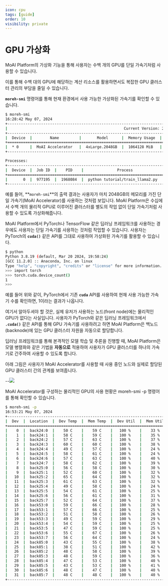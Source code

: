 ```yaml
---
icon: cpu
tags: [guide]
order: 10
visibility: private
---
```


# GPU 가상화

MoAI Platform의 가상화 기능을 통해 사용자는 수백 개의 GPU를 단일 가속기처럼 사용할 수 있습니다. 

이를 통해 수백 대의 GPU에 해당하는 계산 리소스를 활용하면서도 복잡한 GPU 클러스터 관리의 부담을 줄일 수 있습니다.

**`moreh-smi`** 명령어를 통해 현재 환경에서 사용 가능한 가상화된 가속기를 확인할 수 있습니다.

```bash
$ moreh-smi
16:28:42 May 07, 2024
+-----------------------------------------------------------------------------------------------------+
|                                                    Current Version: 24.5.0  Latest Version: 24.5.0  |
+-----------------------------------------------------------------------------------------------------+
|  Device  |        Name         |       Model      |  Memory Usage  |  Total Memory  |  Utilization  |
+=====================================================================================================+
|  * 0     |  MoAI Accelerator   |  4xLarge.2048GB  |  1064128 MiB   |  2096640 MiB   |  100 %        |
+-----------------------------------------------------------------------------------------------------+

Processes:
+--------------------------------------------------------------------------------------+
|  Device  |  Job ID  |    PID    |               Process             |  Memory Usage  |
+======================================================================================+
|       0  |  977195  |  1968084  |  python tutorial/train_llama2.py  |  1064128 MiB   |
+--------------------------------------------------------------------------------------+
```

예를 들어, **`moreh-smi`**의 출력 결과는 사용자가 마치 2048GB의 메모리를 가진 단일 가속기(MoAI Accelerator)를 사용하는 것처럼 보입니다. MoAI Platform은 수십에서 수백 개의 물리적 GPU로 이루어진 클러스터를 별도의 작업 없이 단일 가속기처럼 사용할 수 있도록 가상화해줍니다.

MoAI Platform에서 PyTorch나 TensorFlow 같은 딥러닝 프레임워크를 사용하는 경우에도 사용자는 단일 가속기를 사용하는 것처럼 작업할 수 있습니다. 사용자는 PyTorch의 **`cuda()`** 같은 API를 그대로 사용하여 가상화된 가속기를 활용할 수 있습니다.

```bash
$ python
Python 3.8.19 (default, Mar 20 2024, 19:58:24) 
[GCC 11.2.0] :: Anaconda, Inc. on linux
Type "help", "copyright", "credits" or "license" for more information.
>>> import torch
>>> torch.cuda.device_count()
1
>>> 
```

예를 들어 위와 같이, PyTorch에서 기존 **`cuda`** API를 사용하여 현재 사용 가능한 가속기 수를 확인하면, 1이라는 결과가 나옵니다.

여기서 알아두셔야 할 것은, 실제 유저가 사용하는 노드(front node)에는 물리적인 GPU가 없다는 사실입니다. 사용자가 PyTorch와 같은 딥러닝 프레임워크에서 **`.cuda()`** 같은 API를 통해 GPU 가속기를 사용하려고 하면 MoAI Platform은 백노드(backnode)에 있는 GPU 클러스터 자원을 자동으로 할당합니다.

딥러닝 프레임워크를 통해 본격적인 모델 학습 및 추론을 진행할 때, MoAI Platform은 모델 병렬화와 같은 기법을 **자동으로** 적용하여 사용자가 GPU 클러스터를 하나의 가속기로 간주하여 사용할 수 있도록 합니다. 

아래 그림은 사용자가 MoAI Accelerator를 사용할 때 사용 중인 노드와 실제로 할당된 GPU 클러스터 간의 관계를 보여줍니다.

--![](/img_ov/v_3.png)

MoAI Accelerator를 구성하는 물리적인 GPU의 사용 현황은 moreh-smi -p 명령어를 통해 확인할 수 있습니다.


```bash
$ moreh-smi -p
16:53:21 May 07, 2024 
+--------------------------------------------------------------------------------------+
|  Dev  |  Location  |  Dev Temp  |  Mem Temp  |  Dev Util  |  Mem Util  |  Mem Usage  |
+======================================================================================+
|    0  |  back24:0  |    50 C    |    59 C    |   100 %    |    33 %    |    59 %     |
|    1  |  back24:1  |    58 C    |    59 C    |   100 %    |    35 %    |    59 %     |
|    2  |  back24:2  |    57 C    |    63 C    |   100 %    |    37 %    |    59 %     |
|    3  |  back24:3  |    60 C    |    60 C    |   100 %    |    38 %    |    59 %     |
|    4  |  back24:4  |    49 C    |    57 C    |   100 %    |    24 %    |    59 %     |
|    5  |  back24:5  |    58 C    |    61 C    |   100 %    |    24 %    |    59 %     |
|    6  |  back24:6  |    57 C    |    63 C    |   100 %    |    40 %    |    59 %     |
|    7  |  back24:7  |    58 C    |    62 C    |   100 %    |    39 %    |    59 %     |
|    8  |  back25:0  |    56 C    |    58 C    |   100 %    |    30 %    |    45 %     |
|    9  |  back25:1  |    52 C    |    60 C    |   100 %    |    32 %    |    45 %     |
|   10  |  back25:2  |    65 C    |    64 C    |   100 %    |    32 %    |    45 %     |
|   11  |  back25:3  |    61 C    |    63 C    |   100 %    |    32 %    |    45 %     |
|   12  |  back25:4  |    49 C    |    58 C    |   100 %    |    24 %    |    45 %     |
|   13  |  back25:5  |    54 C    |    61 C    |   100 %    |    25 %    |    45 %     |
|   14  |  back25:6  |    56 C    |    61 C    |   100 %    |    31 %    |    45 %     |
|   15  |  back25:7  |    52 C    |    64 C    |   100 %    |    37 %    |    45 %     |
|   16  |  back53:0  |    59 C    |    66 C    |   100 %    |    28 %    |    59 %     |
|   17  |  back53:1  |    57 C    |    66 C    |   100 %    |    25 %    |    59 %     |
|   18  |  back53:2  |    51 C    |    58 C    |   100 %    |    26 %    |    59 %     |
|   19  |  back53:3  |    49 C    |    59 C    |   100 %    |    29 %    |    59 %     |
|   20  |  back53:4  |    54 C    |    59 C    |   100 %    |    25 %    |    60 %     |
|   21  |  back53:5  |    47 C    |    59 C    |   100 %    |    25 %    |    59 %     |
|   22  |  back53:6  |    55 C    |    67 C    |   100 %    |    26 %    |    59 %     |
|   23  |  back53:7  |    56 C    |    64 C    |   100 %    |    24 %    |    59 %     |
|   24  |  back85:0  |    43 C    |    55 C    |   100 %    |    38 %    |    45 %     |
|   25  |  back85:1  |    38 C    |    51 C    |   100 %    |    42 %    |    45 %     |
|   26  |  back85:2  |    48 C    |    58 C    |   100 %    |    39 %    |    45 %     |
|   27  |  back85:3  |    48 C    |    59 C    |   100 %    |    36 %    |    45 %     |
|   28  |  back85:4  |    47 C    |    53 C    |   100 %    |    40 %    |    45 %     |
|   29  |  back85:5  |    43 C    |    53 C    |   100 %    |    41 %    |    45 %     |
|   30  |  back85:6  |    48 C    |    47 C    |   100 %    |    40 %    |    45 %     |
|   31  |  back85:7  |    48 C    |    48 C    |   100 %    |    40 %    |    45 %     |
+--------------------------------------------------------------------------------------+
```